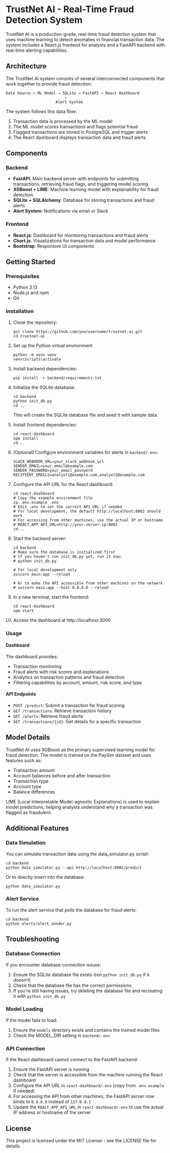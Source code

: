 # TrustNet AI - Real-Time Fraud Detection System

TrustNet AI is a production-grade, real-time fraud detection system that uses machine learning to detect anomalies in financial transaction data. The system includes a React.js frontend for analysts and a FastAPI backend with real-time alerting capabilities.

## Architecture

The TrustNet AI system consists of several interconnected components that work together to provide fraud detection:

```
Data Source → ML Model → SQLite → FastAPI → React Dashboard
                          ↓
                      Alert System
```

The system follows this data flow:
1. Transaction data is processed by the ML model
2. The ML model scores transactions and flags potential fraud
3. Flagged transactions are stored in PostgreSQL and trigger alerts
4. The React dashboard displays transaction data and fraud alerts

## Components

### Backend

- **FastAPI**: Main backend server with endpoints for submitting transactions, retrieving fraud flags, and triggering model scoring
- **XGBoost + LIME**: Machine learning model with explainability for fraud detection
- **SQLite + SQLAlchemy**: Database for storing transactions and fraud alerts
- **Alert System**: Notifications via email or Slack

### Frontend

- **React.js**: Dashboard for monitoring transactions and fraud alerts
- **Chart.js**: Visualizations for transaction data and model performance
- **Bootstrap**: Responsive UI components

## Getting Started

### Prerequisites

- Python 3.13
- Node.js and npm
- Git

### Installation

1. Clone the repository:
   ```
   git clone https://github.com/yourusername/trustnet-ai.git
   cd trustnet-ai
   ```

2. Set up the Python virtual environment:
   ```
   python -m venv venv
   venv\Scripts\activate
   ```

3. Install backend dependencies:
   ```
   pip install -r backend/requirements.txt
   ```

4. Initialize the SQLite database:
   ```
   cd backend
   python init_db.py
   cd ..
   ```
   This will create the SQLite database file and seed it with sample data.

5. Install frontend dependencies:
   ```
   cd react-dashboard
   npm install
   cd ..
   ```

6. (Optional) Configure environment variables for alerts in `backend/.env`:
   ```
   SLACK_WEBHOOK_URL=your_slack_webhook_url
   SENDER_EMAIL=your_email@example.com
   SENDER_PASSWORD=your_email_password
   RECIPIENT_EMAILS=analyst1@example.com,analyst2@example.com
   ```

7. Configure the API URL for the React dashboard:
   ```
   cd react-dashboard
   # Copy the example environment file
   cp .env.example .env
   # Edit .env to set the correct API URL if needed
   # For local development, the default http://localhost:8002 should work
   # For accessing from other machines, use the actual IP or hostname
   # REACT_APP_API_URL=http://your-server-ip:8002
   cd ..
   ```

8. Start the backend server:
   ```
   cd backend
   # Make sure the database is initialized first
   # If you haven't run init_db.py yet, run it now:
   # python init_db.py

   # For local development only
   uvicorn main:app --reload

   # Or to make the API accessible from other machines on the network
   # uvicorn main:app --host 0.0.0.0 --reload
   ```

9. In a new terminal, start the frontend:
   ```
   cd react-dashboard
   npm start
   ```

10. Access the dashboard at http://localhost:3000

### Usage

#### Dashboard

The dashboard provides:
- Transaction monitoring
- Fraud alerts with risk scores and explanations
- Analytics on transaction patterns and fraud detection
- Filtering capabilities by account, amount, risk score, and type

#### API Endpoints

- `POST /predict`: Submit a transaction for fraud scoring
- `GET /transactions`: Retrieve transaction history
- `GET /alerts`: Retrieve fraud alerts
- `GET /transactions/{id}`: Get details for a specific transaction

## Model Details

TrustNet AI uses XGBoost as the primary supervised learning model for fraud detection. The model is trained on the PaySim dataset and uses features such as:

- Transaction amount
- Account balances before and after transaction
- Transaction type
- Account type
- Balance differences

LIME (Local Interpretable Model-agnostic Explanations) is used to explain model predictions, helping analysts understand why a transaction was flagged as fraudulent.

## Additional Features

### Data Simulation

You can simulate transaction data using the data_simulator.py script:

```
cd backend
python data_simulator.py --api http://localhost:8002/predict
```

Or to directly insert into the database:

```
python data_simulator.py
```

### Alert Service

To run the alert service that polls the database for fraud alerts:

```
cd backend
python alerts/alert_sender.py
```

## Troubleshooting

### Database Connection

If you encounter database connection issues:
1. Ensure the SQLite database file exists (run `python init_db.py` if it doesn't)
2. Check that the database file has the correct permissions
3. If you're still having issues, try deleting the database file and recreating it with `python init_db.py`

### Model Loading

If the model fails to load:
1. Ensure the `models` directory exists and contains the trained model files
2. Check the MODEL_DIR setting in `backend/.env`

### API Connection

If the React dashboard cannot connect to the FastAPI backend:
1. Ensure the FastAPI server is running
2. Check that the server is accessible from the machine running the React dashboard
3. Configure the API URL in `react-dashboard/.env` (copy from `.env.example` if needed)
4. For accessing the API from other machines, the FastAPI server now binds to `0.0.0.0` instead of `127.0.0.1`
5. Update the `REACT_APP_API_URL` in `react-dashboard/.env` to use the actual IP address or hostname of the server

## License

This project is licensed under the MIT License - see the LICENSE file for details.
